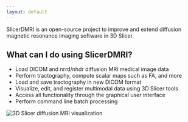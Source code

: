 ```yaml
---
layout: default
---
```


SlicerDMRI is an open-source project to improve and extend diffusion magnetic resonance imaging software in 3D Slicer.

What can I do using SlicerDMRI?
---------------------
* Load DICOM and nrrd/nhdr diffusion MRI medical image data
* Perform tractography, compute scalar maps such as FA, and more
* Load and save tractography in new DICOM format 
* Visualize, edit, and register multimodal data using 3D Slicer tools
* Access all functionality through the graphical user interface
* Perform command line batch processing

![3D Slicer diffusion MRI visualization](images/DMRI_3D_SLICER.jpg "3D Slicer diffusion MRI visualization
 in a neurosurgical case.")

